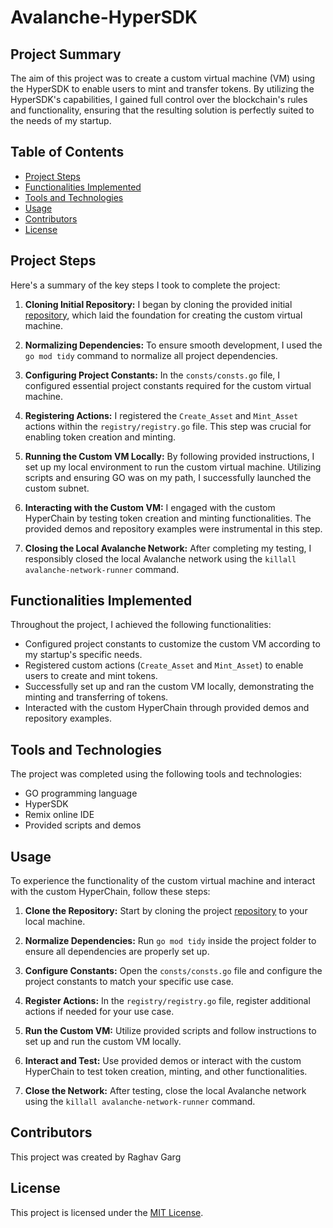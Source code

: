 # Avalanche-HyperSDK

## Project Summary

The aim of this project was to create a custom virtual machine (VM) using the HyperSDK to enable users to mint and transfer tokens. By utilizing the HyperSDK's capabilities, I gained full control over the blockchain's rules and functionality, ensuring that the resulting solution is perfectly suited to the needs of my startup.

## Table of Contents

- [Project Steps](#project-steps)
- [Functionalities Implemented](#functionalities-implemented)
- [Tools and Technologies](#tools-and-technologies)
- [Usage](#usage)
- [Contributors](#contributors)
- [License](#license)

## Project Steps

Here's a summary of the key steps I took to complete the project:

1. **Cloning Initial Repository:** I began by cloning the provided initial [repository](https://github.com/metacrafters/tokenvm), which laid the foundation for creating the custom virtual machine.

2. **Normalizing Dependencies:** To ensure smooth development, I used the `go mod tidy` command to normalize all project dependencies.

3. **Configuring Project Constants:** In the `consts/consts.go` file, I configured essential project constants required for the custom virtual machine.

4. **Registering Actions:** I registered the `Create_Asset` and `Mint_Asset` actions within the `registry/registry.go` file. This step was crucial for enabling token creation and minting.

5. **Running the Custom VM Locally:** By following provided instructions, I set up my local environment to run the custom virtual machine. Utilizing scripts and ensuring GO was on my path, I successfully launched the custom subnet.

6. **Interacting with the Custom VM:** I engaged with the custom HyperChain by testing token creation and minting functionalities. The provided demos and repository examples were instrumental in this step.

7. **Closing the Local Avalanche Network:** After completing my testing, I responsibly closed the local Avalanche network using the `killall avalanche-network-runner` command.

## Functionalities Implemented

Throughout the project, I achieved the following functionalities:

- Configured project constants to customize the custom VM according to my startup's specific needs.
- Registered custom actions (`Create_Asset` and `Mint_Asset`) to enable users to create and mint tokens.
- Successfully set up and ran the custom VM locally, demonstrating the minting and transferring of tokens.
- Interacted with the custom HyperChain through provided demos and repository examples.

## Tools and Technologies

The project was completed using the following tools and technologies:

- GO programming language
- HyperSDK
- Remix online IDE
- Provided scripts and demos

## Usage

To experience the functionality of the custom virtual machine and interact with the custom HyperChain, follow these steps:

1. **Clone the Repository:** Start by cloning the project [repository](https://github.com/metacrafters/tokenvm) to your local machine.

2. **Normalize Dependencies:** Run `go mod tidy` inside the project folder to ensure all dependencies are properly set up.

3. **Configure Constants:** Open the `consts/consts.go` file and configure the project constants to match your specific use case.

4. **Register Actions:** In the `registry/registry.go` file, register additional actions if needed for your use case.

5. **Run the Custom VM:** Utilize provided scripts and follow instructions to set up and run the custom VM locally.

6. **Interact and Test:** Use provided demos or interact with the custom HyperChain to test token creation, minting, and other functionalities.

7. **Close the Network:** After testing, close the local Avalanche network using the `killall avalanche-network-runner` command.

## Contributors

This project was created by Raghav Garg

## License

This project is licensed under the [MIT License](../LICENSE).
